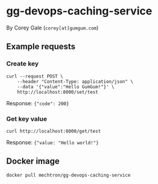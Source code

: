 # gg-devops-caching-service

By Corey Gale (`corey[at]gumgum.com`)

## Example requests

### Create key

    curl --request POST \
        --header "Content-Type: application/json" \
        --data '{"value":"Hello GumGum!"}' \
        http://localhost:8000/set/test

Response: `{"code": 200}`

### Get key value

    curl http://localhost:8000/get/test

Response: `{"value: "Hello world!"}`

## Docker image

    docker pull mechtron/gg-devops-caching-service

